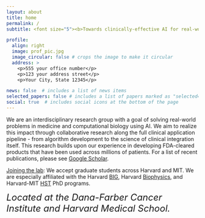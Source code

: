 ```yaml
---
layout: about
title: home
permalink: /
subtitle: <font size="5"><b>Towards clinically-effective AI for real-world impact</b></font><br/>

profile:
  align: right
  image: prof_pic.jpg
  image_circular: false # crops the image to make it circular
  address: >
    <p>555 your office number</p>
    <p>123 your address street</p>
    <p>Your City, State 12345</p>

news: false  # includes a list of news items
selected_papers: false # includes a list of papers marked as "selected={true}"
social: true  # includes social icons at the bottom of the page
---
```


We are an interdisciplinary research group with a goal of solving real-world problems in medicine and computational biology using AI. 
We aim to realize this impact through collaborative research along the full clinical application pipeline - from algorithm development to the science of clinical integration itself.
This research builds upon our experience in developing FDA-cleared products that have been used across millions of patients. 
For a list of recent publications, please see [Google Scholar](https://scholar.google.com/citations?user=NaSe78YAAAAJ&hl=en).

<u>Joining the lab</u>: We accept graduate students across Harvard and MIT. We are especially affiliated with the Harvard [BIG](https://dbmi.hms.harvard.edu/education/phd-program/big-phd-track), Harvard [Biophysics](https://biophysics.fas.harvard.edu/), and Harvard-MIT [HST](https://hst.mit.edu/) PhD programs. 

<font size="5"><i>Located at the Dana-Farber Cancer Institute and Harvard Medical School.</i></font>

